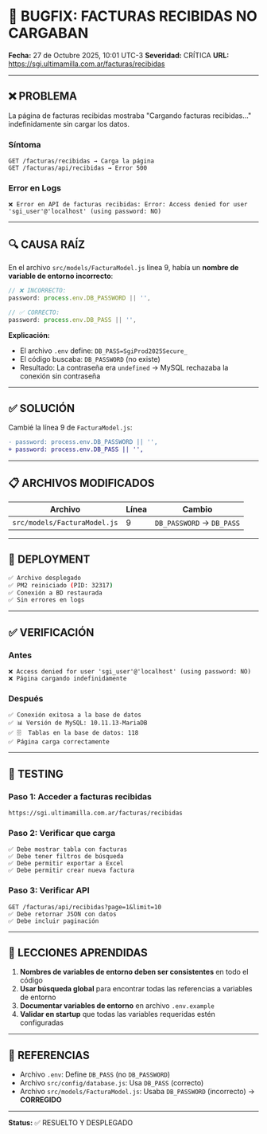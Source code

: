# 🐛 BUGFIX: FACTURAS RECIBIDAS NO CARGABAN

**Fecha:** 27 de Octubre 2025, 10:01 UTC-3
**Severidad:** CRÍTICA
**URL:** https://sgi.ultimamilla.com.ar/facturas/recibidas

---

## ❌ PROBLEMA

La página de facturas recibidas mostraba "Cargando facturas recibidas..." indefinidamente sin cargar los datos.

### Síntoma
```
GET /facturas/recibidas → Carga la página
GET /facturas/api/recibidas → Error 500
```

### Error en Logs
```
❌ Error en API de facturas recibidas: Error: Access denied for user 'sgi_user'@'localhost' (using password: NO)
```

---

## 🔍 CAUSA RAÍZ

En el archivo `src/models/FacturaModel.js` línea 9, había un **nombre de variable de entorno incorrecto**:

```javascript
// ❌ INCORRECTO:
password: process.env.DB_PASSWORD || '',

// ✅ CORRECTO:
password: process.env.DB_PASS || '',
```

**Explicación:**
- El archivo `.env` define: `DB_PASS=SgiProd2025Secure_`
- El código buscaba: `DB_PASSWORD` (no existe)
- Resultado: La contraseña era `undefined` → MySQL rechazaba la conexión sin contraseña

---

## ✅ SOLUCIÓN

Cambié la línea 9 de `FacturaModel.js`:

```diff
- password: process.env.DB_PASSWORD || '',
+ password: process.env.DB_PASS || '',
```

---

## 📋 ARCHIVOS MODIFICADOS

| Archivo | Línea | Cambio |
|---------|-------|--------|
| `src/models/FacturaModel.js` | 9 | `DB_PASSWORD` → `DB_PASS` |

---

## 🚀 DEPLOYMENT

```bash
✅ Archivo desplegado
✅ PM2 reiniciado (PID: 32317)
✅ Conexión a BD restaurada
✅ Sin errores en logs
```

---

## ✅ VERIFICACIÓN

### Antes
```
❌ Access denied for user 'sgi_user'@'localhost' (using password: NO)
❌ Página cargando indefinidamente
```

### Después
```
✅ Conexión exitosa a la base de datos
✅ 📊 Versión de MySQL: 10.11.13-MariaDB
✅ 🗄️  Tablas en la base de datos: 118
✅ Página carga correctamente
```

---

## 🧪 TESTING

### Paso 1: Acceder a facturas recibidas
```
https://sgi.ultimamilla.com.ar/facturas/recibidas
```

### Paso 2: Verificar que carga
```
✅ Debe mostrar tabla con facturas
✅ Debe tener filtros de búsqueda
✅ Debe permitir exportar a Excel
✅ Debe permitir crear nueva factura
```

### Paso 3: Verificar API
```
GET /facturas/api/recibidas?page=1&limit=10
✅ Debe retornar JSON con datos
✅ Debe incluir paginación
```

---

## 📝 LECCIONES APRENDIDAS

1. **Nombres de variables de entorno deben ser consistentes** en todo el código
2. **Usar búsqueda global** para encontrar todas las referencias a variables de entorno
3. **Documentar variables de entorno** en archivo `.env.example`
4. **Validar en startup** que todas las variables requeridas estén configuradas

---

## 🔗 REFERENCIAS

- Archivo `.env`: Define `DB_PASS` (no `DB_PASSWORD`)
- Archivo `src/config/database.js`: Usa `DB_PASS` (correcto)
- Archivo `src/models/FacturaModel.js`: Usaba `DB_PASSWORD` (incorrecto) → **CORREGIDO**

---

**Status:** ✅ RESUELTO Y DESPLEGADO

